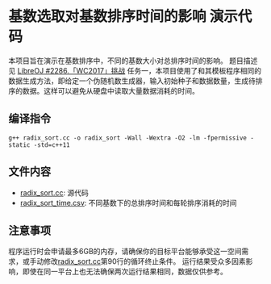 # 基数选取对基数排序时间的影响 演示代码

本项目旨在演示在基数排序中，不同的基数大小对总排序时间的影响。
题目描述见 [LibreOJ #2286.「WC2017」挑战](https://loj.ac/p/2286) 任务一，本项目使用了和其模板程序相同的数据生成方法，即给定一个伪随机数生成器，输入初始种子和数据数量，生成待排序的数据。这样可以避免从硬盘中读取大量数据消耗的时间。

## 编译指令

`g++ radix_sort.cc -o radix_sort -Wall -Wextra -O2 -lm -fpermissive -static -std=c++11`

## 文件内容

- [radix_sort.cc](radix_sort.cc): 源代码
- [radix_sort_time.csv](radix_sort_time.csv): 不同基数下的总排序时间和每轮排序消耗的时间

## 注意事项

程序运行时会申请最多6GB的内存，请确保你的目标平台能够承受这一空间需求，或手动修改[radix_sort.cc](radix_sort.cc)第90行的循环终止条件。
运行结果受众多因素影响，即使在同一平台上也无法确保两次运行结果相同，数据仅供参考。
